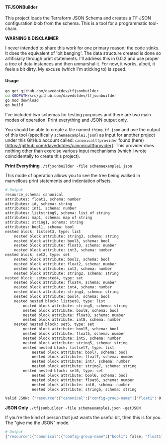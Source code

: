 #### TFJSONBuilder

This project loads the Terraform JSON Schema and creates a TF JSON configuration blob from the schema. This is a tool for a programmatic tool-chain.

**WARNING & DISCLAIMER**

I never intended to share this work for one primary reason; the code stinks. It does the equivalent of 'bit banging'. The data structure created is done so artificially through print statements. I'll address this in 0.0.2 and use proper a tree of data instances and then unmarshal it. For now, it works, albeit, it feels a bit dirty. My excuse (which I'm sticking to) is speed.

#### Usage

```bash
go get github.com/davedotdev/tfjsonbuilder
cd $GOPATH/src/github.com/davedotdev/tfjsonbuilder
go mod download
go build
```

I've included two schemas for testing purposes and there are two main modes of operation. Print everything and JSON output only.

You should be able to create a file named `thing.tf.json` and use the output of this tool (specifically `schemaexample1.json`) as input for another project under this GitHub account called: `canonicaltfprovider` found (here)[https://github.com/davedotdev/canonicaltfprovider]. This provider does nothing other than exercise various input mechanisms (which I wrote coincidentally to create this project).

__Print Everything__
`./tfjsonbuilder -file schemaexample1.json`

This mode of operation allows you to see the tree being walked in marvellous print statements and indentation offsets.

```bash
# Output
resource_schema: canonical
attributes: float1, schema: number
attributes: id, schema: string
attributes: int1, schema: number
attributes: liststring9, schema: list of string
attributes: map1, schema: map of string
attributes: string1, schema: string
attributes: bool1, schema: bool
nested block: listset3, type: list
	nested block attribute: string3, schema: string
	nested block attribute: bool3, schema: bool
	nested block attribute: float3, schema: number
	nested block attribute: int3, schema: number
nested block: set2, type: set
	nested block attribute: bool2, schema: bool
	nested block attribute: float2, schema: number
	nested block attribute: int2, schema: number
	nested block attribute: string2, schema: string
nested block: setnested4, type: set
	nested block attribute: float4, schema: number
	nested block attribute: int4, schema: number
	nested block attribute: string4, schema: string
	nested block attribute: bool4, schema: bool
	nested nested block: listset8, type: list
		nested block attribute: string8, schema: string
		nested block attribute: bool8, schema: bool
		nested block attribute: float8, schema: number
		nested block attribute: int8, schema: number
	nested nested block: set5, type: set
		nested block attribute: bool5, schema: bool
		nested block attribute: float5, schema: number
		nested block attribute: int5, schema: number
		nested block attribute: string5, schema: string
		nested nested block: listset7, type: list
			nested block attribute: bool7, schema: bool
			nested block attribute: float7, schema: number
			nested block attribute: int7, schema: number
			nested block attribute: string7, schema: string
		nested nested block: set6, type: set
			nested block attribute: bool6, schema: bool
			nested block attribute: float6, schema: number
			nested block attribute: int6, schema: number
			nested block attribute: string6, schema: string

Valid JSON: {"resource":{"canonical":{"config-group-name":{"float1": 0, "int1": 2, "liststring9": ["bar3", "barbar3"], "map1": {"foo4": "bar4", "foofoo4": "barbar4"}, "string1": "foo5", "bool1": false, "listset3": [{"string3": "foo7", "bool3": false, "float3": 9, "int3": 10}], "set2": {"bool2": false, "float2": 12, "int2": 13, "string2": "foo14"}, "setnested4": {"float4": 15, "int4": 16, "string4": "foo17", "bool4": false, "listset8": [{"string8": "foo19", "bool8": false, "float8": 21, "int8": 22}], "set5": {"bool5": false, "float5": 24, "int5": 25, "string5": "foo26", "listset7": [{"bool7": false, "float7": 28, "int7": 29, "string7": "foo30"}], "set6": {"bool6": false, "float6": 32, "int6": 33, "string6": "foo34"}}}}}}}
```

__JSON Only__
`./tfjsonbuilder -file schemaexample1.json -getJSON`

If you're the kind of person that just wants the useful bit, then this is for you. The "give me the JSON" mode.

```bash
# Output
{"resource":{"canonical":{"config-group-name":{"bool1": false, "float1": 1, "int1": 3, "liststring9": ["bar4", "barbar4"], "map1": {"foo5": "bar5", "foofoo5": "barbar5"}, "string1": "foo6", "set2": {"bool2": false, "float2": 8, "int2": 9, "string2": "foo10"}, "setnested4": {"bool4": false, "float4": 12, "int4": 13, "string4": "foo14", "listset8": [{"bool8": false, "float8": 16, "int8": 17, "string8": "foo18"}], "set5": {"bool5": false, "float5": 20, "int5": 21, "string5": "foo22", "listset7": [{"bool7": false, "float7": 24, "int7": 25, "string7": "foo26"}], "set6": {"bool6": false, "float6": 28, "int6": 29, "string6": "foo30"}}}, "listset3": [{"bool3": false, "float3": 32, "int3": 33, "string3": "foo34"}]}}}}
```


